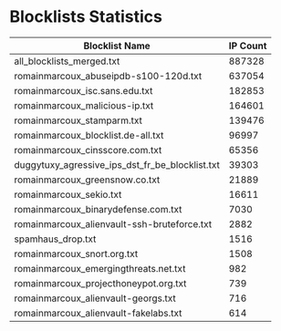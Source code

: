 # Blocklists Statistics
| Blocklist Name | IP Count |
|----|----|
| all_blocklists_merged.txt | 887328 |
| romainmarcoux_abuseipdb-s100-120d.txt | 637054 |
| romainmarcoux_isc.sans.edu.txt | 182853 |
| romainmarcoux_malicious-ip.txt | 164601 |
| romainmarcoux_stamparm.txt | 139476 |
| romainmarcoux_blocklist.de-all.txt | 96997 |
| romainmarcoux_cinsscore.com.txt | 65356 |
| duggytuxy_agressive_ips_dst_fr_be_blocklist.txt | 39303 |
| romainmarcoux_greensnow.co.txt | 21889 |
| romainmarcoux_sekio.txt | 16611 |
| romainmarcoux_binarydefense.com.txt | 7030 |
| romainmarcoux_alienvault-ssh-bruteforce.txt | 2882 |
| spamhaus_drop.txt | 1516 |
| romainmarcoux_snort.org.txt | 1508 |
| romainmarcoux_emergingthreats.net.txt | 982 |
| romainmarcoux_projecthoneypot.org.txt | 739 |
| romainmarcoux_alienvault-georgs.txt | 716 |
| romainmarcoux_alienvault-fakelabs.txt | 614 |
